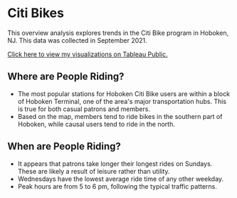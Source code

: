 # Citi Bikes

This overview analysis explores trends in the Citi Bike program in Hoboken, NJ. This data was collected in September 2021. 

[Click here to view my visualizations on Tableau Public.](https://public.tableau.com/views/CitiBike_16360666444030/AverageTripDurationByDay?:language=en-US&publish=yes&:display_count=n&:origin=viz_share_link)


## Where are People Riding?
- The most popular stations for Hoboken Citi Bike users are within a block of Hoboken Terminal, one of the area's major transportation hubs.  This is true for both casual patrons and members.
- Based on the map, members tend to ride bikes in the southern part of Hoboken, while causal users tend to ride in the north.  

## When are People Riding?
- It appears that patrons take longer their longest rides on Sundays. These are likely a result of leisure rather than utility. 
- Wednesdays have the lowest average ride time of any other weekday.
- Peak hours are from 5 to 6 pm, following the typical traffic patterns. 
